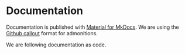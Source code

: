 # Documentation

Documentation is published with
[Material for MkDocs](https://squidfunk.github.io/mkdocs-material/). We are
using the
[Github callout](https://github.com/oprypin/markdown-callouts?tab=readme-ov-file#support-github-alerts-style-of-admonitions)
format for admonitions.

We are following documentation as code.
